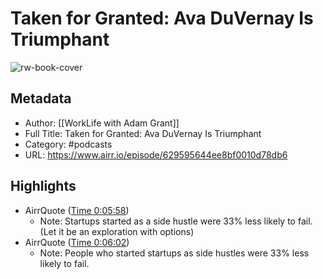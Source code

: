 # Taken for Granted: Ava DuVernay Is Triumphant

![rw-book-cover](https://f.prxu.org/131/images/54c91b01-be7b-4ba8-b0c8-0fb8fd0516e6/TED_WLS2_Logo_3000x3000.png)

## Metadata
- Author: [[WorkLife with Adam Grant]]
- Full Title: Taken for Granted: Ava DuVernay Is Triumphant
- Category: #podcasts
- URL: https://www.airr.io/episode/629595644ee8bf0010d78db6

## Highlights
- AirrQuote ([Time 0:05:58](https://www.airr.io/quote/62a65c7c3f707348d6cccea3))
    - Note: Startups started as a side hustle were 33% less likely to fail. (Let it be an exploration with options)
- AirrQuote ([Time 0:06:02](https://www.airr.io/quote/62a65ce83f707348d6ccdedb))
    - Note: People who started startups as side hustles were 33% less likely to fail.
